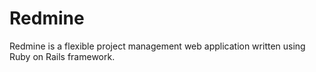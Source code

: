 # Redmine

Redmine is a flexible project management web application written using Ruby on Rails framework.

